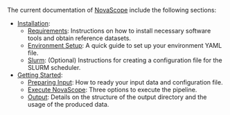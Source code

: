 The current documentation of [NovaScope](../index.md) 
include the following sections:

* [Installation](installation/requirement.md):
    * [Requirements](installation/requirement.md): Instructions on how to install necessary software tools and obtain reference datasets.
    * [Environment Setup](installation/env_setup.md): A quick guide to set up your environment YAML file.
    * [Slurm](installation/slurm.md): (Optional) Instructions for creating a configuration file for the SLURM scheduler.
* [Getting Started](getting_started/prep_input.md):
    * [Preparing Input](getting_started/prep_input.md): How to ready your input data and configuration file.
    * [Execute NovaScope](getting_started/execute.md): Three options to execute the pipeline.
    * [Output](getting_started/output.md): Details on the structure of the output directory and the usage of the produced data.